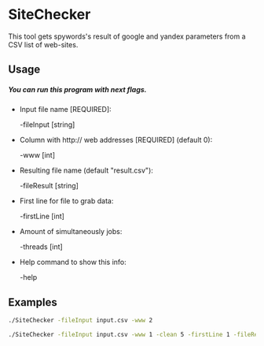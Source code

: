 # SiteChecker

This tool gets spywords's result of google and yandex parameters from a CSV list of web-sites.
## Usage

##### You can run this program with next flags.
- Input file name [REQUIRED]:

  -fileInput [string]
  
- Column with http:// web addresses [REQUIRED] (default 0):

  -www [int]
  
- Resulting file name (default "result.csv"):

  -fileResult [string]
  
- First line for file to grab data:

  -firstLine [int]

- Amount of simultaneously jobs:

  -threads [int]
  
- Help command to show this info:

  -help

## Examples
```sh
./SiteChecker -fileInput input.csv -www 2
```
```sh
./SiteChecker -fileInput input.csv -www 1 -clean 5 -firstLine 1 -fileResult output.csv -threads 8
```